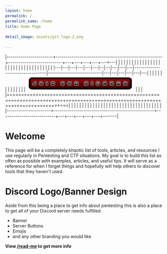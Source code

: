 ```yaml
---
layout: home
permalink: /
permalink_name: /home
title: Home Page

detail_image: assets/git-logo-2.png

---
```


|-----------------------+-----------------------------------------------------+---------------------------+---+---+---+---+---+---|
|   |   |   |   |   |   |  |   |   |   |   |   |   |   |   |   |   |   |   |  |   |   |   |   |   |   |   |   |   |   |   |   |   |
|---|---|---|---|---|---|--|:--|---|---|---|---------------------------------:|---------------------------|---|---|---|---|---|---|
|   |   |   |   |   |   |  |   |   |   |   |  |[![Discord Invite](assets/Discord-Bnt-3.png)](https://discord.gg/bJMRK96)  |   |   |
|======================+==================================================+===========================+===+===+===+===+=======+===|
| |   |   |   |   |  | |   |   |   |   |   |   |   |	 |   |   |   |	  |   |   |   |   |   |   |   |   |   |   |   |   |   |   |
|----------------------+--------------------------------------------------+---------------------------+---+---+---+---+---+-------|

# Welcome

This page will be a completely khaotic list of tools, articles, and resources I use regularly in Pentesting and CTF situations. My goal is to build this list as often as possible with examples, articles, and useful tips. It will serve as a reference for when I forget things and hopefully will help others to discover tools that they haven't used.


# Discord Logo/Banner Design

Aside from this being a place to get info about pentesting this is also a place to get all of your Discord server needs fulfilled 

* Banner
* Server Buttons
* Emojis
* and any other branding you would like

**View [/read-me](read-me) to get more info**